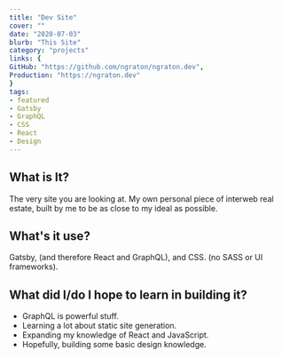 ```yaml
---
title: "Dev Site"
cover: ""
date: "2020-07-03"
blurb: "This Site"
category: "projects"
links: {
GitHub: "https://github.com/ngraton/ngraton.dev",
Production: "https://ngraton.dev"
}
tags:
- featured
- Gatsby
- GraphQL
- CSS
- React
- Design
---
```


## What is It?
The very site you are looking at. My own personal piece of interweb real estate, built by me to be as close to my ideal as possible.

## What's it use?
Gatsby, (and therefore React and GraphQL), and CSS. (no SASS or UI frameworks). 

## What did I/do I hope to learn in building it?
- GraphQL is powerful stuff.
- Learning a lot about static site generation.
- Expanding my knowledge of React and JavaScript.
- Hopefully, building some basic design knowledge.